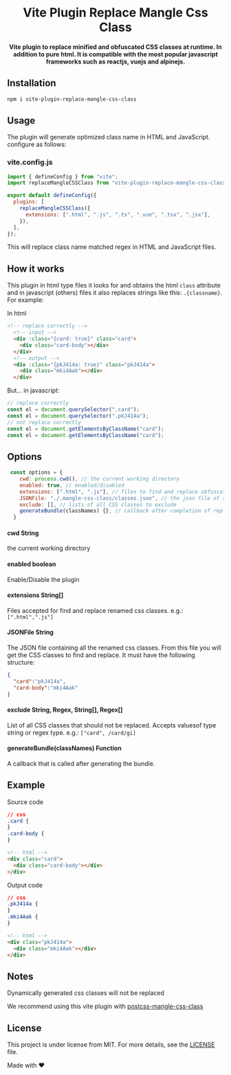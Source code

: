 <h1 align="center">Vite Plugin Replace Mangle Css Class</h1>

<h4 align="center"> 
 Vite plugin to replace minified and obfuscated CSS classes at runtime. In addition to pure html. It is compatible with the most popular javascript frameworks such as reactjs, vuejs and alpinejs.
 </h4>

## Installation

```bash
npm i vite-plugin-replace-mangle-css-class
```

## Usage

The plugin will generate optimized class name in HTML and JavaScript. configure as follows:

### vite.config.js
```js
import { defineConfig } from "vite";
import replaceMangleCSSClass from "vite-plugin-replace-mangle-css-class";

export default defineConfig({
  plugins: [
    replaceMangleCSSClass({
      extensions: [".html", ".js", ".ts", ".vue", ".tsx", ".jsx"],
    }),
  ],
});
```

This will replace class name matched regex in HTML and JavaScript files. 

## How it works

This plugin in html type files it looks for and obtains the html `class` attribute and in javascript (others) files it also replaces strings like this: `.{classname}`. For example:

In html
```html
<!-- replace correctly -->
  <!-- input -->
  <div :class="{card: true}" class="card">
    <div class="card-body"></div>
  </div>
  <!-- output -->
  <div :class="{pkJ414a: true}" class="pkJ414a">
    <div class="mki4Aak"></div>
  </div>
```

But... in javascript:
```js
// replace correctly
const el = document.querySelector(".card");
const el = document.querySelector(".pkJ414a");
// not replace correctly
const el = document.getElementsByClassName("card");
const el = document.getElementsByClassName("card");
```

## Options

```js
 const options = {
    cwd: process.cwd(), // the current working directory
    enabled: true, // enabled/disabled
    extensions: [".html", ".js"], // files to find and replace obfuscated classes
    JSONFile: "./.mangle-css-class/classes.json", // the json file of renamed CSS classes
    exclude: [], // lists of all CSS classes to exclude
    generateBundle(classNames) {}, // callback after completion of replacements
  }
```

#### cwd String
the current working directory

#### enabled boolean
Enable/Disable the plugin 

#### extensions String[]
Files accepted for find and replace renamed css classes.
e.g.: `[".html",".js"]`


#### JSONFile String
The JSON file containing all the renamed css classes. From this file you will get the CSS classes to find and replace. It must have the following structure:

```json
{
  "card":"pkJ414a",
  "card-body":"mki4Aak"
}
```

#### exclude String, Regex, String[], Regex[]
List of all CSS classes that should not be replaced. Accepts values ​​of type string or regex type.
e.g.: `["card", /card/gi]`

#### generateBundle(classNames) Function
A callback that is called after generating the bundle.


## Example

Source code

```css
// css
.card {
}
.card-body {
}
```

```html
<!-- html -->
<div class="card">
  <div class="card-body"></div>
</div>
```

Output code

```css
// css
.pkJ414a {
}
.mki4Aak {
}
```

```html
<!-- html -->
<div class="pkJ414a">
  <div class="mki4Aak"></div>
</div>
```

## Notes

Dynamically generated css classes will not be replaced

We recommend using this vite plugin with [postcss-mangle-css-class](https://github.com/fernandcf/mangle-css-class/tree/main/packages/postcss-mangle-css-class) 

## License

This project is under license from MIT. For more details, see the [LICENSE](LICENSE.md) file.

Made with ❤️

